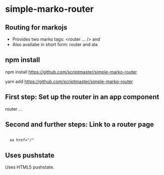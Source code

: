 # simple-marko-router

## Routing for markojs

- Provides two marko tags: <router ... /> and <aa href="" />
- Also availabe in short form: router and ala

## npm install

  npm install https://github.com/scriptmaster/simple-marko-router

  yarn add https://github.com/scriptmaster/simple-marko-router

## First step: Set up the router in an app component


  router ...

## Second and further steps: Link to a router page

<code>
  aa href="/"
</code>

## Uses pushstate

Uses HTML5 pushstate.
